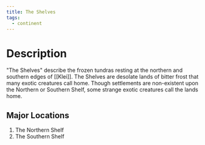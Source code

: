 ```yaml
---
title: The Shelves
tags:
  - continent
---
```


# Description
"The Shelves" describe the frozen tundras resting at the northern and southern edges of [[Klei]]. The Shelves are desolate lands of bitter frost that many exotic creatures call home. Though settlements are non-existent upon the Northern or Southern Shelf, some strange exotic creatures call the lands home. 

## Major Locations
1. The Northern Shelf
2. The Southern Shelf